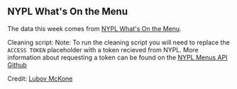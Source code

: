 ## NYPL What's On the Menu

The data this week comes from [NYPL What's On the Menu](http://menus.nypl.org/). 

Cleaning script: 
Note: To run the cleaning script you will need to replace the `ACCESS TOKEN` placeholder with a token recieved from NYPL. More information about requesting a token can be found on the [NYPL Menus API Github](https://github.com/NYPL/menus-api)

Credit: [Lubov McKone](https://twitter.com/lubovmck)